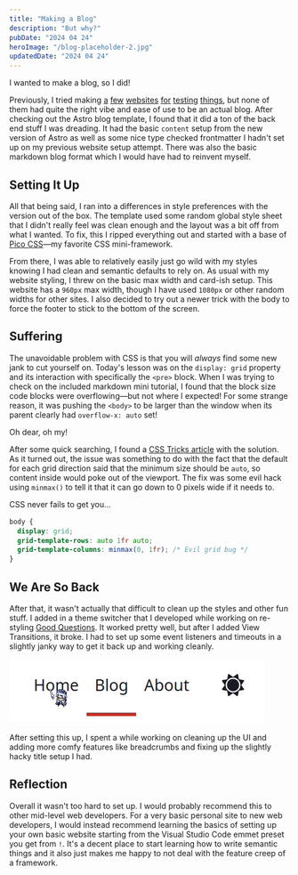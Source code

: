 ```yaml
---
title: "Making a Blog"
description: "But why?"
pubDate: "2024 04 24"
heroImage: "/blog-placeholder-2.jpg"
updatedDate: "2024 04 24"
---
```


I wanted to make a blog, so I did!

Previously, I tried making [a](https://fireisgood.github.io/astro-testing-site/)
[few](https://fireisgood.github.io/learning-svelte-site/) [websites](https://fireiswebsite.netlify.app/)
[for](https://fireisgood.github.io/fancy-text/) [testing](https://fireisgood.github.io/astro-testing/)
[things](https://fireisgood.github.io/fish-quiz/), but none of them had quite the right vibe and ease of use to be an
actual blog. After checking out the Astro blog template, I found that it did a ton of the back end stuff I was dreading.
It had the basic `content` setup from the new version of Astro as well as some nice type checked frontmatter I hadn't
set up on my previous website setup attempt. There was also the basic markdown blog format which I would have had to
reinvent myself.

## Setting It Up

All that being said, I ran into a differences in style preferences with the version out of the box. The template used
some random global style sheet that I didn't really feel was clean enough and the layout was a bit off from what I
wanted. To fix, this I ripped everything out and started with a base of [Pico CSS](https://picocss.com/)&mdash;my
favorite CSS mini-framework.

From there, I was able to relatively easily just go wild with my styles knowing I had clean
and semantic defaults to rely on. As usual with my website styling, I threw on the basic max width and card-ish setup.
This website has a `960px` max width, though I have used `1080px` or other random widths for other sites. I also decided
to try out a newer trick with the body to force the footer to stick to the bottom of the screen.

## Suffering

The unavoidable problem with CSS is that you will _always_ find some new jank to cut yourself on. Today's lesson was on
the `display: grid` property and its interaction with specifically the `<pre>` block. When I was trying to check on the
included markdown mini tutorial, I found that the block size code blocks were overflowing&mdash;but not where I
expected! For some strange reason, it was pushing the `<body>` to be larger than the window when its parent clearly had
`overflow-x: auto` set!

Oh dear, oh my!

After some quick searching, I found a [CSS Tricks article](https://css-tricks.com/preventing-a-grid-blowout/) with the
solution. As it turned out, the issue was something to do with the fact that the default for each grid direction said
that the minimum size should be `auto`, so content inside would poke out of the viewport. The fix was some evil hack
using `minmax()` to tell it that it can go down to 0 pixels wide if it needs to.

CSS never fails to get you...

```css
body {
  display: grid;
  grid-template-rows: auto 1fr auto;
  grid-template-columns: minmax(0, 1fr); /* Evil grid bug */
}
```

## We Are So Back

After that, it wasn't actually that difficult to clean up the styles and other fun stuff. I added in a theme switcher
that I developed while working on re-styling [Good Questions](https://radian628.github.io/good-questions/). It worked
pretty well, but after I added View Transitions, it broke. I had to set up some event listeners and timeouts in a
slightly janky way to get it back up and working cleanly.

![View Transition example](../../images/view-transition-example.gif)

After setting this up, I spent a while working on cleaning up the UI and adding more comfy features like breadcrumbs and
fixing up the slightly hacky title setup I had.

## Reflection

Overall it wasn't too hard to set up. I would probably recommend this to other mid-level web developers. For a very
basic personal site to new web developers, I would instead recommend learning the basics of setting up your own basic
website starting from the Visual Studio Code emmet preset you get from `!`. It's a decent place to start learning how to
write semantic things and it also just makes me happy to not deal with the feature creep of a framework.
